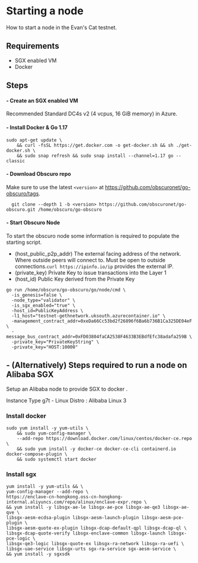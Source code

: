 ---
---
# Starting a node
How to start a node in the Evan's Cat testnet.

## Requirements
- SGX enabled VM
- Docker

## Steps
#### - Create an SGX enabled VM
Recommended Standard DC4s v2 (4 vcpus, 16 GiB memory) in Azure.

#### - Install Docker & Go 1.17

```
sudo apt-get update \
    && curl -fsSL https://get.docker.com -o get-docker.sh && sh ./get-docker.sh \
    && sudo snap refresh && sudo snap install --channel=1.17 go --classic 
```

#### - Download Obscuro repo


Make sure to use the latest `<version>` at https://github.com/obscuronet/go-obscuro/tags.

```
  git clone --depth 1 -b <version> https://github.com/obscuronet/go-obscuro.git /home/obscuro/go-obscuro
```

#### - Start Obscuro Node

To start the obscuro node some information is required to populate the starting script.

- (host_public_p2p_addr) The external facing address of the network. Where outside peers will connect to. Must be open to outside connections.`curl https://ipinfo.io/ip` provides the external IP.
- (private_key) Private Key to issue transactions into the Layer 1
- (host_id) Public Key derived from the Private Key

```
go run /home/obscuro/go-obscuro/go/node/cmd \
  -is_genesis=false \
  -node_type="validator" \
  -is_sgx_enabled="true" \
  -host_id=PublicKeyAddress \
  -l1_host="testnet-gethnetwork.uksouth.azurecontainer.io" \
  -management_contract_addr=0xeDa66Cc53bd2f26896f6Ba6b736B1Ca325DE04eF \
  -message_bus_contract_addr=0xFD03804faCA2538F4633B3EBdfEfc38adafa259B \
  -private_key="PrivateKeyString" \
  -private_key="HOST:10000"
```

## - (Alternatively) Steps required to run a node on Alibaba SGX
Setup an Alibaba node to provide SGX to docker .

Instance Type g7t - Linux Distro : Alibaba Linux 3

### Install docker
```
sudo yum install -y yum-utils \
    && sudo yum-config-manager \
    --add-repo https://download.docker.com/linux/centos/docker-ce.repo \
    && sudo yum install -y docker-ce docker-ce-cli containerd.io docker-compose-plugin \
    && sudo systemctl start docker
```

### Install sgx
```
yum install -y yum-utils && \
yum-config-manager --add-repo \
https://enclave-cn-hongkong.oss-cn-hongkong-internal.aliyuncs.com/repo/alinux/enclave-expr.repo \
&& yum install -y libsgx-ae-le libsgx-ae-pce libsgx-ae-qe3 libsgx-ae-qve \
libsgx-aesm-ecdsa-plugin libsgx-aesm-launch-plugin libsgx-aesm-pce-plugin \
libsgx-aesm-quote-ex-plugin libsgx-dcap-default-qpl libsgx-dcap-ql \
libsgx-dcap-quote-verify libsgx-enclave-common libsgx-launch libsgx-pce-logic \
libsgx-qe3-logic libsgx-quote-ex libsgx-ra-network libsgx-ra-uefi \
libsgx-uae-service libsgx-urts sgx-ra-service sgx-aesm-service \
&& yum install -y sgxsdk
```